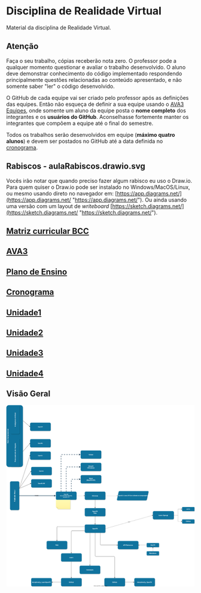 
[AVA3]: <https://ava3.furb.br/course/view.php?id=39150&section=0> "AVA3"  
[AVA3 Equipes]: <https://ava3.furb.br/mod/forum/view.php?id=898870> "AVA3 Equipes"  
[Plano de Ensino]: <https://ava3.furb.br/course/view.php?id=39150&section=1> "Plano de Ensino"  
[Cronograma]: <./cronograma.md> "Cronograma"  

# Disciplina de Realidade Virtual  

Material da disciplina de Realidade Virtual.  

## Atenção  

Faça o seu trabalho, cópias receberão nota zero. O professor pode a qualquer momento questionar e avaliar o trabalho desenvolvido. O aluno deve demonstrar conhecimento do código implementado respondendo principalmente questões relacionadas ao conteúdo apresentado, e não somente saber "ler" o código desenvolvido.  

O GitHub de cada equipe vai ser criado pelo professor após as definições das equipes. Então não esqueça de definir a sua equipe usando o [AVA3 Equipes], onde somente um aluno da equipe posta o **nome completo** dos integrantes e os **usuários do GitHub**. Aconselhasse fortemente manter os integrantes que compõem a equipe até o final do semestre.  

Todos os trabalhos serão desenvolvidos em equipe (**máximo quatro alunos**) e devem ser postados no GitHub até a data definida no [cronograma](cronograma.md "cronograma").  

## Rabiscos - aulaRabiscos.drawio.svg

Vocês irão notar que quando preciso fazer algum rabisco eu uso o Draw.io. Para quem quiser o Draw.io pode ser instalado no Windows/MacOS/Linux, ou mesmo usando direto no navegador em: [https://app.diagrams.net/](https://app.diagrams.net/ "https://app.diagrams.net/"). Ou ainda usando uma versão com um layout de *writeboard* [https://sketch.diagrams.net/](https://sketch.diagrams.net/ "https://sketch.diagrams.net/").  

## [Matriz curricular BCC](<https://github.com/dalton-reis/dalton-reis/blob/main/_._/matriz_BCC.pdf> "Matriz curricular BCC")  

<!-- 
FIXME: 
trazer material sobre as opções para desenvolver em VR da Meta, Microsoft, etc  

Meta: Horizon Workrooms

Apple Vision Pro: [Vision](https://developer.apple.com/documentation/visionos)  
-->

## [AVA3]

## [Plano de Ensino]  

## [Cronograma]  

## [Unidade1](Unidade1 "Unidade 1")  

## [Unidade2](Unidade2 "Unidade 2")  

## [Unidade3](Unidade3 "Unidade 3")  

## [Unidade4](Unidade4 "Unidade 4")  

## Visão Geral

![Visão Geral](visaoGeral.drawio.svg)  
